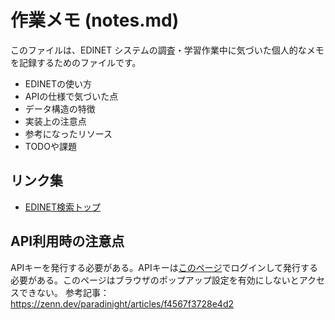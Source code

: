 # 作業メモ (notes.md)

このファイルは、EDINET システムの調査・学習作業中に気づいた個人的なメモを記録するためのファイルです。

- EDINETの使い方
- APIの仕様で気づいた点
- データ構造の特徴
- 実装上の注意点
- 参考になったリソース
- TODOや課題

## リンク集

- [EDINET検索トップ](https://disclosure2.edinet-fsa.go.jp/)

## API利用時の注意点

APIキーを発行する必要がある。APIキーは[このページ](https://api.edinet-fsa.go.jp/api/auth/index.aspx?mode=1)でログインして発行する必要がある。このページはブラウザのポップアップ設定を有効にしないとアクセスできない。
参考記事：https://zenn.dev/paradinight/articles/f4567f3728e4d2
